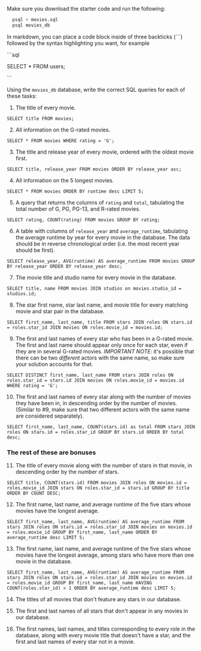 Make sure you download the starter code and run the following:

```sh
  psql < movies.sql
  psql movies_db
```

In markdown, you can place a code block inside of three backticks (```) followed by the syntax highlighting you want, for example

\```sql

SELECT \* FROM users;

\```

Using the `movies_db` database, write the correct SQL queries for each of these tasks:

1.  The title of every movie.

```
SELECT title FROM movies;
```

2.  All information on the G-rated movies.

```
SELECT * FROM movies WHERE rating = 'G';
```

3.  The title and release year of every movie, ordered with the
    oldest movie first.

```
SELECT title, release_year FROM movies ORDER BY release_year asc;
```
    
4.  All information on the 5 longest movies.

```
SELECT * FROM movies ORDER BY runtime desc LIMIT 5;
```

5.  A query that returns the columns of `rating` and `total`, tabulating the
    total number of G, PG, PG-13, and R-rated movies.

```
SELECT rating, COUNT(rating) FROM movies GROUP BY rating;
```

6.  A table with columns of `release_year` and `average_runtime`,
    tabulating the average runtime by year for every movie in the database. The data should be in reverse chronological order (i.e. the most recent year should be first).

```
SELECT release_year, AVG(runtime) AS average_runtime FROM movies GROUP BY release_year ORDER BY release_year desc;
```

7.  The movie title and studio name for every movie in the
    database.

```
SELECT title, name FROM movies JOIN studios on movies.studio_id = studios.id;
```

8.  The star first name, star last name, and movie title for every
    matching movie and star pair in the database.

```
SELECT first_name, last_name, title FROM stars JOIN roles ON stars.id = roles.star_id JOIN movies ON roles.movie_id = movies.id;
```


9.  The first and last names of every star who has been in a G-rated movie. The first and last name should appear only once for each star, even if they are in several G-rated movies. *IMPORTANT NOTE*: it's possible that there can be two *different* actors with the same name, so make sure your solution accounts for that.

```
SELECT DISTINCT first_name, last_name FROM stars JOIN roles ON roles.star_id = stars.id JOIN movies ON roles.movie_id = movies.id WHERE rating = 'G';
```

10. The first and last names of every star along with the number
    of movies they have been in, in descending order by the number of movies. (Similar to #9, make sure
    that two different actors with the same name are considered separately).

```
SELECT first_name, last_name, COUNT(stars.id) as total FROM stars JOIN roles ON stars.id = roles.star_id GROUP BY stars.id ORDER BY total desc;
```

### The rest of these are bonuses

11. The title of every movie along with the number of stars in that movie, in descending order by the number of stars.

```
SELECT title, COUNT(stars.id) FROM movies JOIN roles ON movies.id = roles.movie_id JOIN stars ON roles.star_id = stars.id GROUP BY title ORDER BY COUNT DESC;
```

12. The first name, last name, and average runtime of the five stars whose movies have the longest average.

```
SELECT first_name, last_name, AVG(runtime) AS average_runtime FROM stars JOIN roles ON stars.id = roles.star_id JOIN movies on movies.id = roles.movie_id GROUP BY first_name, last_name ORDER BY average_runtime desc LIMIT 5;
```

13. The first name, last name, and average runtime of the five
    stars whose movies have the longest average, among stars who have more than one movie in the database.

```
SELECT first_name, last_name, AVG(runtime) AS average_runtime FROM stars JOIN roles ON stars.id = roles.star_id JOIN movies on movies.id = roles.movie_id GROUP BY first_name, last_name HAVING COUNT(roles.star_id) > 1 ORDER BY average_runtime desc LIMIT 5;
```

14. The titles of all movies that don't feature any stars in our
    database.


15. The first and last names of all stars that don't appear in any movies in our database.

16. The first names, last names, and titles corresponding to every
    role in the database, along with every movie title that doesn't have a star, and the first and last names of every star not in a movie.
